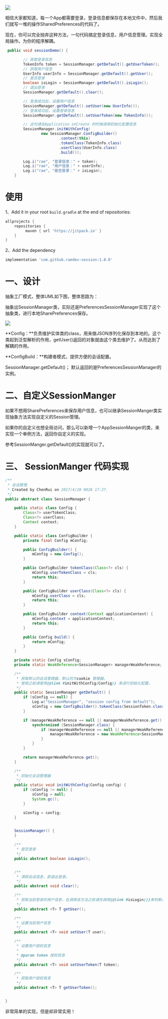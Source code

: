 
[![](https://jitpack.io/v/raee/AndroidSessionManager.svg)](https://jitpack.io/#raee/AndroidSessionManager)

相信大家都知道，每一个App都需要登录，登录信息都保存在本地文件中，然后我们就写一堆的操作SharedPreferences的代码了。

现在，你可以完全抛弃这种方法，一句代码搞定登录信息，用户信息管理。实现全局操作。为你的程序解耦。

```java
 public void sessionDemo() {

        // 获取登录信息
        TokenInfo token = SessionManager.getDefault().getUserToken();
        // 获取用户信息
        UserInfo userInfo = SessionManager.getDefault().getUser();
        // 是否登录
        boolean isLogin = SessionManager.getDefault().isLogin();
        // 退出登录
        SessionManager.getDefault().clear();

        // 登录成功后，设置用户信息
        SessionManager.getDefault().setUser(new UserInfo());
        // 登录成功后，设置登录信息
        SessionManager.getDefault().setUserToken(new TokenInfo());

        // 这句请在Application onCreate 的时候调用初始化配置信息
        SessionManager.initWithConfig(
                new SessionManager.ConfigBuilder()
                        .context(this)
                        .tokenClass(TokenInfo.class)
                        .userClass(UserInfo.class)
                        .build());

        Log.i("rae", "登录信息：" + token);
        Log.i("rae", "用户信息：" + userInfo);
        Log.i("rae", "是否登录：" + isLogin);
    }
```

# 使用

1、Add it in your root `build.gradle` at the end of repositories:

```groovy
allprojects {
	repositories {
		 maven { url 'https://jitpack.io' }
	}
}
```
2、Add the dependency

```groovy
implementation 'com.github.raedev:session:1.0.0'
```
# 一、设计

抽象工厂模式，整体UML如下图，整体思路为：

抽象出SessionManager类，实际还是PreferencesSessionManager实现了这个抽象类，进行本地SharePreferences保存。

![](http://upload-images.jianshu.io/upload_images/2706530-bec6545a8fe94d0a.png?imageMogr2/auto-orient/strip%7CimageView2/2/w/1240)

**Config：**负责维护实体类的class，用来做JSON序列化保存到本地的。这个类起到泛型解析的作用，getUser()返回的对象就由这个类去维护了。从而达到了解耦的作用。

**ConfigBuild：**构建者模式，提供方便的会话配置。

SessionManager.getDefault()； 默认返回的是PreferencesSessionManager的实例。

# 二、自定义SessionManger

如果不想用SharePreferences来保存用户信息，也可以继承SessionManger类实现抽象方法实现自定义的Session管理。

如果你的自定义也想全局访问，那么可以新增一个AppSessionManger的类，来实现一个单例方法，返回你自定义的实现。

参考SessionManger.getDefault()的实现就可以了。

# 三、 SessionManger 代码实现

```java
/**
 * 会话管理
 * Created by ChenRui on 2017/4/28 0028 17:27.
 */
public abstract class SessionManager {

    public static class Config {
        Class<?> userTokenClass;
        Class<?> userClass;
        Context context;
    }

    public static class ConfigBuilder {
        private final Config mConfig;

        public ConfigBuilder() {
            mConfig = new Config();
        }

        public ConfigBuilder tokenClass(Class<?> cls) {
            mConfig.userTokenClass = cls;
            return this;
        }

        public ConfigBuilder userClass(Class<?> cls) {
            mConfig.userClass = cls;
            return this;
        }

        public ConfigBuilder context(Context applicationContext) {
            mConfig.context = applicationContext;
            return this;
        }

        public Config build() {
            return mConfig;
        }
    }

    private static Config sConfig;
    private static WeakReference<SessionManager> managerWeakReference;

    /**
     * 获取默认的会话管理器，默认的为cookie 管理器。
     * 使用之前请使用{@link #initWithConfig(Config)} 来进行初始化配置。
     */
    public static SessionManager getDefault() {
        if (sConfig == null) {
            Log.w("SessionManager", "session config from default");
            sConfig = new ConfigBuilder().tokenClass(SessionToken.class).userClass(SessionUserInfo.class).build();
        }

        if (managerWeakReference == null || managerWeakReference.get() == null) {
            synchronized (SessionManager.class) {
                if (managerWeakReference == null || managerWeakReference.get() == null) {
                    managerWeakReference = new WeakReference<SessionManager>(new PreferencesSessionManager(sConfig));
                }
            }
        }

        return managerWeakReference.get();
    }

    /**
     * 初始化会话管理器
     */
    public static void initWithConfig(Config config) {
        if (sConfig != null) {
            sConfig = null;
            System.gc();
        }

        sConfig = config;
    }


    SessionManager() {
    }

    /**
     * 是否登录
     */
    public abstract boolean isLogin();


    /**
     * 清除会话信息，即退出登录。
     */
    public abstract void clear();

    /**
     * 获取当前登录的用户信息，在调用该方法之前请先调用{@link #isLogin()}来判断是否登录
     */
    public abstract <T> T getUser();

    /**
     * 设置当前用户信息
     */
    public abstract <T> void setUser(T user);

    /**
     * 设置用户授权信息
     *
     * @param token 授权信息
     */
    public abstract <T> void setUserToken(T token);

    /**
     * 获取用户授权信息
     */
    public abstract <T> T getUserToken();


}
```

非常简单的实现，但是却非常实用！
